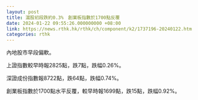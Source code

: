 ```yaml
---
layout: post
title: 滬股初段跌約0.3%　創業板指數於1700點反覆
date: 2024-01-22 09:55:26.000000000 +08:00
link: https://news.rthk.hk/rthk/ch/component/k2/1737196-20240122.htm
categories: rthk
---
```


內地股市早段偏軟。

上證指數較早時報2825點，跌7點，跌幅0.26%。

深證成份指數報8722點，跌64點，跌幅0.74%。

創業板指數於1700點水平反覆，較早時報1699點，跌15點，跌幅0.92%。
